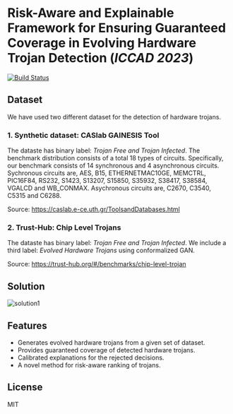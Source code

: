 # Risk-Aware and Explainable Framework for Ensuring Guaranteed Coverage in Evolving Hardware Trojan Detection (_ICCAD 2023_)
[![Build Status](https://travis-ci.org/joemccann/dillinger.svg?branch=master)](https://travis-ci.org/joemccann/dillinger)

## Dataset 
We have used two different dataset for the detection of hardware trojans. 

### 1. Synthetic dataset: CASlab GAINESIS Tool
The dataste has binary label: _Trojan Free and Trojan Infected_. The benchmark distribution consists of a total 18 types of circuits. Specifically, our benchmark consists of 14 synchronous and 4 asynchronous circuits. Sychronous circuits are, AES, B15, ETHERNETMAC10GE, MEMCTRL, PIC16F84, RS232, S1423, S13207, S15850, S35932, S38417, S38584, VGALCD and WB_CONMAX. Asychronous circuits are, C2670, C3540, C5315 and C6288.

Source: https://caslab.e-ce.uth.gr/ToolsandDatabases.html

### 2. Trust-Hub:  Chip Level Trojans 
The dataste has binary label: _Trojan Free and Trojan Infected_. We include a third label: _Evolved Hardware Trojans_ using conformalized GAN. 

Source: https://trust-hub.org/#/benchmarks/chip-level-trojan

## Solution 

![solution1](https://github.com/cars-lab-repo/PALETTE/assets/64368687/c67f0a20-98b3-4b34-87ca-b273c5f6d5da)

## Features
- Generates evolved hardware trojans from a given set of dataset.
- Provides guaranteed coverage of detected hardware trojans.
- Calibrated explanations for the rejected decisions. 
- A novel method for risk-aware ranking of trojans.

## License
MIT
